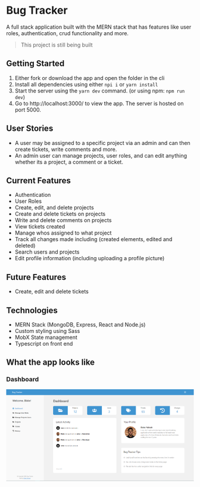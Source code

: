 # Bug Tracker

A full stack application built with the MERN stack that has features like user roles, authentication, crud functionality and more.

> This project is still being built

## Getting Started
1. Either fork or download the app and open the folder in the cli
2. Install all dependencies using either `npi i` or `yarn install`
3. Start the server using the `yarn dev` command. (or using npm: `npm run dev`)
4. Go to http://localhost:3000/ to view the app. The server is hosted on port 5000.

## User Stories
- A user may be assigned to a specific project via an admin and can then create tickets, write comments and more.
- An admin user can manage projects, user roles, and can edit anything whether its a project, a comment or a ticket.

## Current Features
- Authentication
- User Roles
- Create, edit, and delete projects
- Create and delete tickets on projects
- Write and delete comments on projects
- View tickets created
- Manage whos assigned to what project
- Track all changes made including (created elements, edited and deleted)
- Search users and projects
- Edit profile information (including uploading a profile picture)

## Future Features
- Create, edit and delete tickets


## Technologies
- MERN Stack (MongoDB, Express, React and Node.js)
- Custom styling using Sass
- MobX State management
- Typescript on front end

## What the app looks like
### Dashboard
![Dashboard](https://github.com/Blake-K-Yeboah/bug-tracker/blob/master/Bug%20Tracker.png?raw=true)
